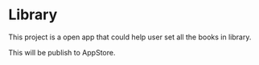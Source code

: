 # Library
This project is a open app that could help user set all the books in library.

This will be publish to AppStore.

